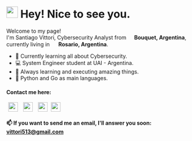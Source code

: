 <h1><img src="https://emojis.slackmojis.com/emojis/images/1531849430/4246/blob-sunglasses.gif?1531849430" width="30"/> Hey! Nice to see you.</h1>


<p>Welcome to my page! </br> I'm Santiago Vittori, Cybersecurity Analyst from <img src="https://image.flaticon.com/icons/png/512/3909/3909430.png" width="13"/> <b>Bouquet, Argentina</b>, currently living in <img src="https://image.flaticon.com/icons/png/512/595/595562.png" width="15"/> <b>Rosario, Argentina</b>. </p>
   
- 🌱 Currently learning all about Cybersecurity.
- 💻 System Engineer student at UAI - Argentina.
- 🧠 Always learning and executing amazing things. 
- 🚀 Python and Go as main languages. 

<h4 align="left">Contact me here:</h4>
<p align="left">
<a href="https://twitter.com/spoilyzer" target="blank"><img align="center" src="https://raw.githubusercontent.com/rahuldkjain/github-profile-readme-generator/master/src/images/icons/Social/twitter.svg" alt="spoilyzer" height="25" width="25" HSPACE="5"/></a>
<a href="https://linkedin.com/in/santiago-vittori" target="blank"><img align="center" src="https://raw.githubusercontent.com/rahuldkjain/github-profile-readme-generator/master/src/images/icons/Social/linked-in-alt.svg" alt="santiago-vittori" height="25" width="25" HSPACE="5"/></a>
<a href="https://github.com/spoilyzer" target="blank"><img align="center" src="https://raw.githubusercontent.com/rahuldkjain/github-profile-readme-generator/master/src/images/icons/Social/github.svg" alt="spoilyzer" height="25" width="25" HSPACE="5"/></a>
<a href="https://hackerone.com/spoilyzer" target="blank"><img align="center" src="https://cdn.icon-icons.com/icons2/2108/PNG/512/hackerone_icon_130914.png" alt="spoilyzer" height="25" width="25" /></a>
</p>   
   
#### **📫 If you want to send me an email, I'll answer you soon**: vittori513@gmail.com
